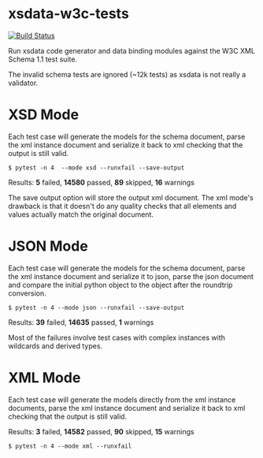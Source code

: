 # xsdata-w3c-tests

[![Build Status](https://github.com/tefra/xsdata-w3c-tests/workflows/tests/badge.svg)](https://github.com/tefra/xsdata-w3c-tests/actions)

Run xsdata code generator and data binding modules against the W3C XML Schema 1.1 test
suite.

The invalid schema tests are ignored (~12k tests) as xsdata is not really a validator.

# XSD Mode

Each test case will generate the models for the schema document, parse the xml instance
document and serialize it back to xml checking that the output is still valid.

```terminal
$ pytest -n 4  --mode xsd --runxfail --save-output
```

Results: **5** failed, **14580** passed, **89** skipped, **16** warnings

The save output option will store the output xml document. The xml mode's drawback is
that it doesn't do any quality checks that all elements and values actually match the
original document.

# JSON Mode

Each test case will generate the models for the schema document, parse the xml instance
document and serialize it to json, parse the json document and compare the initial
python object to the object after the roundtrip conversion.

```terminal
$ pytest -n 4 --mode json --runxfail --save-output
```

Results: **39** failed, **14635** passed, **1** warnings

Most of the failures involve test cases with complex instances with wildcards and
derived types.

# XML Mode

Each test case will generate the models directly from the xml instance documents, parse
the xml instance document and serialize it back to xml checking that the output is still
valid.

Results: **3** failed, **14582** passed, **90** skipped, **15** warnings

```terminal
$ pytest -n 4 --mode xml --runxfail
```
